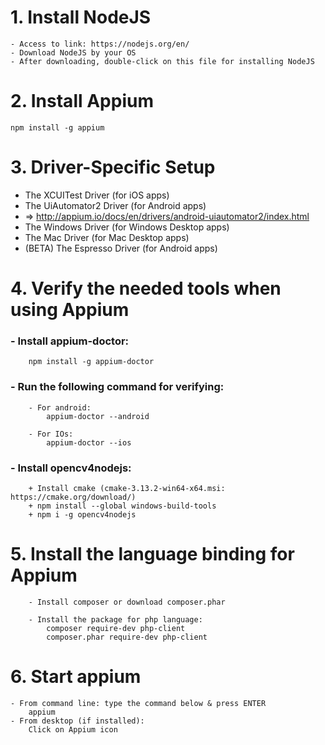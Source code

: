 # **1. Install NodeJS**
	- Access to link: https://nodejs.org/en/
	- Download NodeJS by your OS
	- After downloading, double-click on this file for installing NodeJS

# **2. Install Appium**
	npm install -g appium

# **3. Driver-Specific Setup**
   - The XCUITest Driver (for iOS apps)
   - The UiAutomator2 Driver (for Android apps)
   - => http://appium.io/docs/en/drivers/android-uiautomator2/index.html
   - The Windows Driver (for Windows Desktop apps)
   - The Mac Driver (for Mac Desktop apps)
   - (BETA) The Espresso Driver (for Android apps)

# **4. Verify the needed tools when using Appium**
###    **- Install appium-doctor:**
        npm install -g appium-doctor
###    **- Run the following command for verifying:**
	    - For android:
            appium-doctor --android

        - For IOs:
	        appium-doctor --ios

###    **- Install opencv4nodejs:**
        + Install cmake (cmake-3.13.2-win64-x64.msi: https://cmake.org/download/)
        + npm install --global windows-build-tools
        + npm i -g opencv4nodejs

# **5. Install the language binding for Appium**
        - Install composer or download composer.phar

        - Install the package for php language:
	        composer require-dev php-client
	        composer.phar require-dev php-client

# **6. Start appium**
    - From command line: type the command below & press ENTER
        appium
    - From desktop (if installed):
        Click on Appium icon
